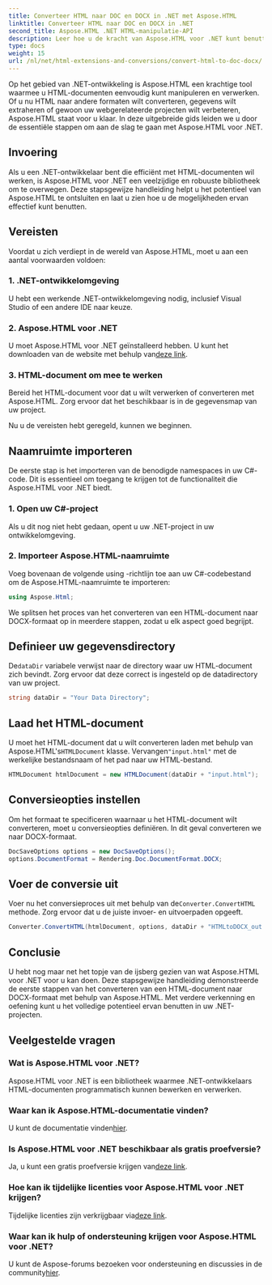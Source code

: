 ```yaml
---
title: Converteer HTML naar DOC en DOCX in .NET met Aspose.HTML
linktitle: Converteer HTML naar DOC en DOCX in .NET
second_title: Aspose.HTML .NET HTML-manipulatie-API
description: Leer hoe u de kracht van Aspose.HTML voor .NET kunt benutten in deze stapsgewijze handleiding. Converteer moeiteloos HTML naar DOCX en breng uw .NET-projecten naar een hoger niveau. Ga vandaag nog aan de slag!
type: docs
weight: 15
url: /nl/net/html-extensions-and-conversions/convert-html-to-doc-docx/
---
```


Op het gebied van .NET-ontwikkeling is Aspose.HTML een krachtige tool waarmee u HTML-documenten eenvoudig kunt manipuleren en verwerken. Of u nu HTML naar andere formaten wilt converteren, gegevens wilt extraheren of gewoon uw webgerelateerde projecten wilt verbeteren, Aspose.HTML staat voor u klaar. In deze uitgebreide gids leiden we u door de essentiële stappen om aan de slag te gaan met Aspose.HTML voor .NET.

## Invoering

Als u een .NET-ontwikkelaar bent die efficiënt met HTML-documenten wil werken, is Aspose.HTML voor .NET een veelzijdige en robuuste bibliotheek om te overwegen. Deze stapsgewijze handleiding helpt u het potentieel van Aspose.HTML te ontsluiten en laat u zien hoe u de mogelijkheden ervan effectief kunt benutten.

## Vereisten

Voordat u zich verdiept in de wereld van Aspose.HTML, moet u aan een aantal voorwaarden voldoen:

### 1. .NET-ontwikkelomgeving

U hebt een werkende .NET-ontwikkelomgeving nodig, inclusief Visual Studio of een andere IDE naar keuze.

### 2. Aspose.HTML voor .NET

 U moet Aspose.HTML voor .NET geïnstalleerd hebben. U kunt het downloaden van de website met behulp van[deze link](https://releases.aspose.com/html/net/).

### 3. HTML-document om mee te werken

Bereid het HTML-document voor dat u wilt verwerken of converteren met Aspose.HTML. Zorg ervoor dat het beschikbaar is in de gegevensmap van uw project.

Nu u de vereisten hebt geregeld, kunnen we beginnen.

## Naamruimte importeren

De eerste stap is het importeren van de benodigde namespaces in uw C#-code. Dit is essentieel om toegang te krijgen tot de functionaliteit die Aspose.HTML voor .NET biedt.

### 1. Open uw C#-project

Als u dit nog niet hebt gedaan, opent u uw .NET-project in uw ontwikkelomgeving.

### 2. Importeer Aspose.HTML-naamruimte

Voeg bovenaan de volgende using -richtlijn toe aan uw C#-codebestand om de Aspose.HTML-naamruimte te importeren:

```csharp
using Aspose.Html;
```

We splitsen het proces van het converteren van een HTML-document naar DOCX-formaat op in meerdere stappen, zodat u elk aspect goed begrijpt.

## Definieer uw gegevensdirectory

 De`dataDir` variabele verwijst naar de directory waar uw HTML-document zich bevindt. Zorg ervoor dat deze correct is ingesteld op de datadirectory van uw project.

```csharp
string dataDir = "Your Data Directory";
```

## Laad het HTML-document

 U moet het HTML-document dat u wilt converteren laden met behulp van Aspose.HTML's`HTMLDocument` klasse. Vervangen`"input.html"` met de werkelijke bestandsnaam of het pad naar uw HTML-bestand.

```csharp
HTMLDocument htmlDocument = new HTMLDocument(dataDir + "input.html");
```

## Conversieopties instellen

Om het formaat te specificeren waarnaar u het HTML-document wilt converteren, moet u conversieopties definiëren. In dit geval converteren we naar DOCX-formaat.

```csharp
DocSaveOptions options = new DocSaveOptions();
options.DocumentFormat = Rendering.Doc.DocumentFormat.DOCX;
```

## Voer de conversie uit

 Voer nu het conversieproces uit met behulp van de`Converter.ConvertHTML` methode. Zorg ervoor dat u de juiste invoer- en uitvoerpaden opgeeft.

```csharp
Converter.ConvertHTML(htmlDocument, options, dataDir + "HTMLtoDOCX_out.docx");
```

## Conclusie

U hebt nog maar net het topje van de ijsberg gezien van wat Aspose.HTML voor .NET voor u kan doen. Deze stapsgewijze handleiding demonstreerde de eerste stappen van het converteren van een HTML-document naar DOCX-formaat met behulp van Aspose.HTML. Met verdere verkenning en oefening kunt u het volledige potentieel ervan benutten in uw .NET-projecten.

## Veelgestelde vragen

### Wat is Aspose.HTML voor .NET?
Aspose.HTML voor .NET is een bibliotheek waarmee .NET-ontwikkelaars HTML-documenten programmatisch kunnen bewerken en verwerken.

### Waar kan ik Aspose.HTML-documentatie vinden?
 U kunt de documentatie vinden[hier](https://reference.aspose.com/html/net/).

### Is Aspose.HTML voor .NET beschikbaar als gratis proefversie?
 Ja, u kunt een gratis proefversie krijgen van[deze link](https://releases.aspose.com/).

### Hoe kan ik tijdelijke licenties voor Aspose.HTML voor .NET krijgen?
 Tijdelijke licenties zijn verkrijgbaar via[deze link](https://purchase.aspose.com/temporary-license/).

### Waar kan ik hulp of ondersteuning krijgen voor Aspose.HTML voor .NET?
 U kunt de Aspose-forums bezoeken voor ondersteuning en discussies in de community[hier](https://forum.aspose.com/).